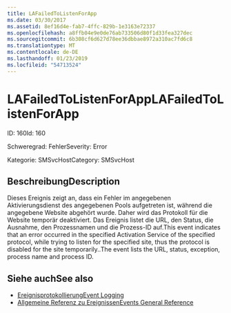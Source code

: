 ```yaml
---
title: LAFailedToListenForApp
ms.date: 03/30/2017
ms.assetid: 8ef16d4e-fab7-4ffc-829b-1e3163e72337
ms.openlocfilehash: a8ffb04e9e0de76ab733506d80f1d33fea327dec
ms.sourcegitcommit: 6b308cf6d627d78ee36dbbae8972a310ac7fd6c8
ms.translationtype: MT
ms.contentlocale: de-DE
ms.lasthandoff: 01/23/2019
ms.locfileid: "54713524"
---
```

# <a name="lafailedtolistenforapp"></a><span data-ttu-id="bf362-102">LAFailedToListenForApp</span><span class="sxs-lookup"><span data-stu-id="bf362-102">LAFailedToListenForApp</span></span>
<span data-ttu-id="bf362-103">ID: 160</span><span class="sxs-lookup"><span data-stu-id="bf362-103">Id: 160</span></span>  
  
 <span data-ttu-id="bf362-104">Schweregrad: Fehler</span><span class="sxs-lookup"><span data-stu-id="bf362-104">Severity: Error</span></span>  
  
 <span data-ttu-id="bf362-105">Kategorie: SMSvcHost</span><span class="sxs-lookup"><span data-stu-id="bf362-105">Category: SMSvcHost</span></span>  
  
## <a name="description"></a><span data-ttu-id="bf362-106">Beschreibung</span><span class="sxs-lookup"><span data-stu-id="bf362-106">Description</span></span>  
 <span data-ttu-id="bf362-107">Dieses Ereignis zeigt an, dass ein Fehler im angegebenen Aktivierungsdienst des angegebenen Pools aufgetreten ist, während die angegebene Website abgehört wurde. Daher wird das Protokoll für die Website temporär deaktiviert. Das Ereignis listet die URL, den Status, die Ausnahme, den Prozessnamen und die Prozess-ID auf.</span><span class="sxs-lookup"><span data-stu-id="bf362-107">This event indicates that an error occurred in the specified Activation Service of the specified protocol, while trying to listen for the specified site, thus the protocol is disabled for the site temporarily..The event lists the URL, status, exception, process name and process ID.</span></span>  
  
## <a name="see-also"></a><span data-ttu-id="bf362-108">Siehe auch</span><span class="sxs-lookup"><span data-stu-id="bf362-108">See also</span></span>
- [<span data-ttu-id="bf362-109">Ereignisprotokollierung</span><span class="sxs-lookup"><span data-stu-id="bf362-109">Event Logging</span></span>](../../../../../docs/framework/wcf/diagnostics/event-logging/index.md)
- [<span data-ttu-id="bf362-110">Allgemeine Referenz zu Ereignissen</span><span class="sxs-lookup"><span data-stu-id="bf362-110">Events General Reference</span></span>](../../../../../docs/framework/wcf/diagnostics/event-logging/events-general-reference.md)
